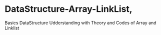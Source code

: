 # DataStructure-Array-LinkList,<bn> 
 Basics DataStructure Udderstanding with Theory and Codes of Array and Linklist
